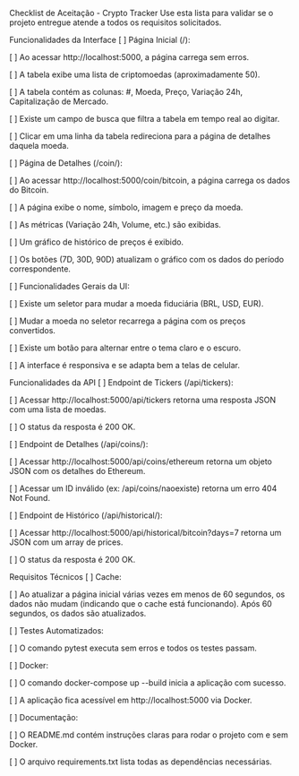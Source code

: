 Checklist de Aceitação - Crypto Tracker
Use esta lista para validar se o projeto entregue atende a todos os requisitos solicitados.

Funcionalidades da Interface
[ ] Página Inicial (/):

[ ] Ao acessar http://localhost:5000, a página carrega sem erros.

[ ] A tabela exibe uma lista de criptomoedas (aproximadamente 50).

[ ] A tabela contém as colunas: #, Moeda, Preço, Variação 24h, Capitalização de Mercado.

[ ] Existe um campo de busca que filtra a tabela em tempo real ao digitar.

[ ] Clicar em uma linha da tabela redireciona para a página de detalhes daquela moeda.

[ ] Página de Detalhes (/coin/<id>):

[ ] Ao acessar http://localhost:5000/coin/bitcoin, a página carrega os dados do Bitcoin.

[ ] A página exibe o nome, símbolo, imagem e preço da moeda.

[ ] As métricas (Variação 24h, Volume, etc.) são exibidas.

[ ] Um gráfico de histórico de preços é exibido.

[ ] Os botões (7D, 30D, 90D) atualizam o gráfico com os dados do período correspondente.

[ ] Funcionalidades Gerais da UI:

[ ] Existe um seletor para mudar a moeda fiduciária (BRL, USD, EUR).

[ ] Mudar a moeda no seletor recarrega a página com os preços convertidos.

[ ] Existe um botão para alternar entre o tema claro e o escuro.

[ ] A interface é responsiva e se adapta bem a telas de celular.

Funcionalidades da API
[ ] Endpoint de Tickers (/api/tickers):

[ ] Acessar http://localhost:5000/api/tickers retorna uma resposta JSON com uma lista de moedas.

[ ] O status da resposta é 200 OK.

[ ] Endpoint de Detalhes (/api/coins/<id>):

[ ] Acessar http://localhost:5000/api/coins/ethereum retorna um objeto JSON com os detalhes do Ethereum.

[ ] Acessar um ID inválido (ex: /api/coins/naoexiste) retorna um erro 404 Not Found.

[ ] Endpoint de Histórico (/api/historical/<id>):

[ ] Acessar http://localhost:5000/api/historical/bitcoin?days=7 retorna um JSON com um array de prices.

[ ] O status da resposta é 200 OK.

Requisitos Técnicos
[ ] Cache:

[ ] Ao atualizar a página inicial várias vezes em menos de 60 segundos, os dados não mudam (indicando que o cache está funcionando). Após 60 segundos, os dados são atualizados.

[ ] Testes Automatizados:

[ ] O comando pytest executa sem erros e todos os testes passam.

[ ] Docker:

[ ] O comando docker-compose up --build inicia a aplicação com sucesso.

[ ] A aplicação fica acessível em http://localhost:5000 via Docker.

[ ] Documentação:

[ ] O README.md contém instruções claras para rodar o projeto com e sem Docker.

[ ] O arquivo requirements.txt lista todas as dependências necessárias.